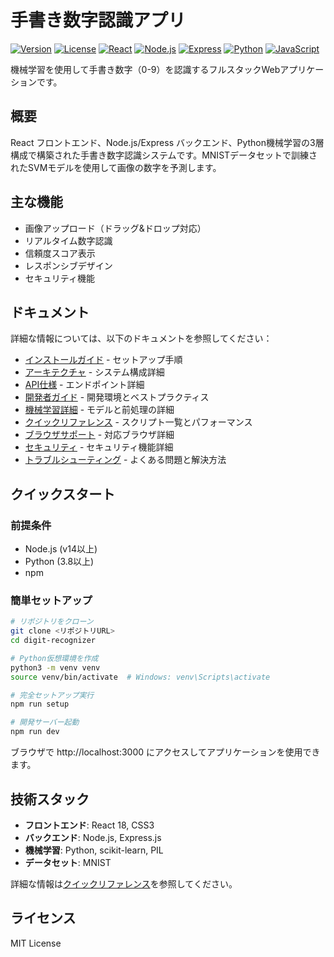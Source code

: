 # 手書き数字認識アプリ

[![Version](https://img.shields.io/badge/version-v1.1.2-blue.svg)](https://github.com/yue4521/digit-recognizer/releases)
[![License](https://img.shields.io/badge/license-MIT-green.svg)](LICENCE)
[![React](https://img.shields.io/badge/React-19.1.1-61DAFB?logo=react)](https://reactjs.org/)
[![Node.js](https://img.shields.io/badge/Node.js-Latest-339933?logo=node.js)](https://nodejs.org/)
[![Express](https://img.shields.io/badge/Express-5.1.0-000000?logo=express)](https://expressjs.com/)
[![Python](https://img.shields.io/badge/Python-3.8+-3776AB?logo=python)](https://www.python.org/)
[![JavaScript](https://img.shields.io/badge/JavaScript-ES6+-F7DF1E?logo=javascript)](https://developer.mozilla.org/en-US/docs/Web/JavaScript)

機械学習を使用して手書き数字（0-9）を認識するフルスタックWebアプリケーションです。

## 概要

React フロントエンド、Node.js/Express バックエンド、Python機械学習の3層構成で構築された手書き数字認識システムです。MNISTデータセットで訓練されたSVMモデルを使用して画像の数字を予測します。

## 主な機能

- 画像アップロード（ドラッグ&ドロップ対応）
- リアルタイム数字認識
- 信頼度スコア表示
- レスポンシブデザイン
- セキュリティ機能

## ドキュメント

詳細な情報については、以下のドキュメントを参照してください：

- [インストールガイド](docs/installation.md) - セットアップ手順
- [アーキテクチャ](docs/architecture.md) - システム構成詳細
- [API仕様](docs/api.md) - エンドポイント詳細
- [開発者ガイド](docs/development.md) - 開発環境とベストプラクティス
- [機械学習詳細](docs/ml-details.md) - モデルと前処理の詳細
- [クイックリファレンス](docs/quick-reference.md) - スクリプト一覧とパフォーマンス
- [ブラウザサポート](docs/browser-support.md) - 対応ブラウザ詳細
- [セキュリティ](docs/security.md) - セキュリティ機能詳細
- [トラブルシューティング](docs/troubleshooting.md) - よくある問題と解決方法

## クイックスタート

### 前提条件

- Node.js (v14以上)
- Python (3.8以上)
- npm

### 簡単セットアップ

```bash
# リポジトリをクローン
git clone <リポジトリURL>
cd digit-recognizer

# Python仮想環境を作成
python3 -m venv venv
source venv/bin/activate  # Windows: venv\Scripts\activate

# 完全セットアップ実行
npm run setup

# 開発サーバー起動
npm run dev
```

ブラウザで http://localhost:3000 にアクセスしてアプリケーションを使用できます。

## 技術スタック

- **フロントエンド**: React 18, CSS3
- **バックエンド**: Node.js, Express.js
- **機械学習**: Python, scikit-learn, PIL
- **データセット**: MNIST

詳細な情報は[クイックリファレンス](docs/quick-reference.md)を参照してください。

## ライセンス

MIT License